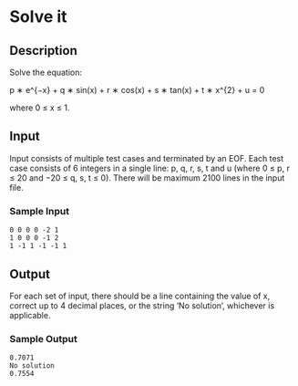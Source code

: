 # Solve it

## Description

Solve the equation:

p ∗ e^{−x} + q ∗ sin(x) + r ∗ cos(x) + s ∗ tan(x) + t ∗ x^{2} + u = 0

where 0 ≤ x ≤ 1.


## Input

Input consists of multiple test cases and terminated by an EOF. Each test case
consists of 6 integers in a single line: p, q, r, s, t and u (where 0 ≤ p,
r ≤ 20 and −20 ≤ q, s, t ≤ 0). There will be maximum 2100 lines in the input
file.

### Sample Input

```
0 0 0 0 -2 1
1 0 0 0 -1 2
1 -1 1 -1 -1 1
```


## Output

For each set of input, there should be a line containing the value of x,
correct up to 4 decimal places, or the string ‘No solution’, whichever is
applicable.

### Sample Output

```
0.7071
No solution
0.7554
```
